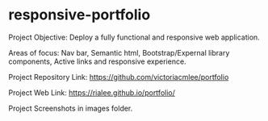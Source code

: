 # responsive-portfolio

Project Objective:
Deploy a fully functional and responsive web application. 

Areas of focus:
    Nav bar,
    Semantic html,
    Bootstrap/Expernal library components,
    Active links and responsive experience.


Project Repository Link:
https://github.com/victoriacmlee/portfolio

Project Web Link:
https://rialee.github.io/portfolio/

Project Screenshots in images folder.
